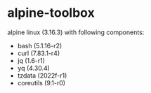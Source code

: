 # alpine-toolbox

alpine linux (3.16.3) with following components:

- bash (5.1.16-r2)
- curl (7.83.1-r4)
- jq (1.6-r1)
- yq (4.30.4)
- tzdata (2022f-r1)
- coreutils (9.1-r0)
